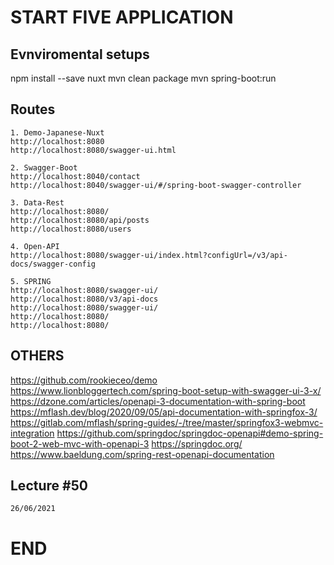 # START FIVE APPLICATION

## Evnviromental setups

npm install --save nuxt
mvn clean package
mvn spring-boot:run

## Routes
```
1. Demo-Japanese-Nuxt
http://localhost:8080 
http://localhost:8080/swagger-ui.html

2. Swagger-Boot
http://localhost:8040/contact
http://localhost:8040/swagger-ui/#/spring-boot-swagger-controller

3. Data-Rest
http://localhost:8080/
http://localhost:8080/api/posts
http://localhost:8080/users

4. Open-API
http://localhost:8080/swagger-ui/index.html?configUrl=/v3/api-docs/swagger-config

5. SPRING
http://localhost:8080/swagger-ui/
http://localhost:8080/v3/api-docs
http://localhost:8080/swagger-ui/
http://localhost:8080/
http://localhost:8080/
```

## OTHERS
https://github.com/rookieceo/demo
https://www.lionbloggertech.com/spring-boot-setup-with-swagger-ui-3-x/
https://dzone.com/articles/openapi-3-documentation-with-spring-boot
https://mflash.dev/blog/2020/09/05/api-documentation-with-springfox-3/
https://gitlab.com/mflash/spring-guides/-/tree/master/springfox3-webmvc-integration
https://github.com/springdoc/springdoc-openapi#demo-spring-boot-2-web-mvc-with-openapi-3
https://springdoc.org/
https://www.baeldung.com/spring-rest-openapi-documentation

## Lecture #50
```
26/06/2021
```

# END